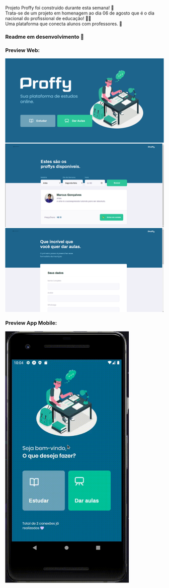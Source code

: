 Projeto Proffy foi construido durante esta semana! 🚧 <br>
Trata-se de um projeto em homenagem ao dia 06 de agosto que é o dia nacional do profissional de educação! 👨‍🏫 <br>
Uma plataforma que conecta alunos com professores. 🎯

### Readme em desenvolvimento 🚧 <br>
### Preview Web:
<img src='./github_assets/web-1.png'>
<img src='./github_assets/web-2.png'>
<img src='./github_assets/web-3.png'>

### Preview App Mobile:
<img src='./github_assets/mobile-1.gif' height=800>
